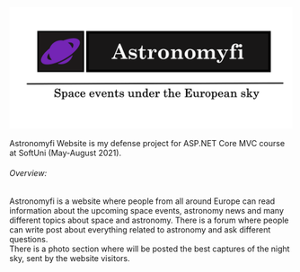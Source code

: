 ![AstronomyfiLogo](AstronomifyLogo.png)

Astronomyfi Website is my defense project for ASP.NET Core MVC course at SoftUni (May-August 2021).

###### Overview:

  Astronomyfi is a website where people from all around Europe can read information about the upcoming space events, astronomy news and many different topics about space and
 astronomy. There is a forum where people can write post about everything related to astronomy and ask different questions.<br />
  There is a photo section where will be posted the best captures of the night sky, sent by the website visitors.

